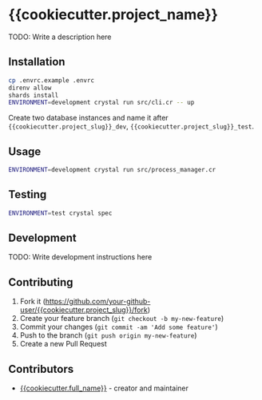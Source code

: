 # {{cookiecutter.project_name}}

TODO: Write a description here

## Installation

```bash
cp .envrc.example .envrc
direnv allow
shards install
ENVIRONMENT=development crystal run src/cli.cr -- up
```

Create two database instances and name it after `{{cookiecutter.project_slug}}_dev`, `{{cookiecutter.project_slug}}_test`.

## Usage

```bash
ENVIRONMENT=development crystal run src/process_manager.cr
```

## Testing

```bash
ENVIRONMENT=test crystal spec
```

## Development

TODO: Write development instructions here

## Contributing

1. Fork it (<https://github.com/your-github-user/{{cookiecutter.project_slug}}/fork>)
2. Create your feature branch (`git checkout -b my-new-feature`)
3. Commit your changes (`git commit -am 'Add some feature'`)
4. Push to the branch (`git push origin my-new-feature`)
5. Create a new Pull Request

## Contributors

- [{{cookiecutter.full_name}}](https://github.com/your-github-user) - creator and maintainer
